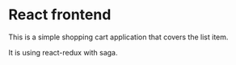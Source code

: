 # React frontend 
This is a simple shopping cart application that covers the list item. 

It is using react-redux with saga. 


